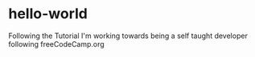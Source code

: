 # hello-world
Following the Tutorial
I'm working towards being a self taught developer following freeCodeCamp.org
